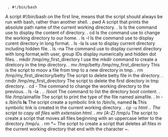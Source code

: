      . #!/bin/bash
 A script  #!/bin/bash on the first line,  means that the script should always be run with bash, rather than another shell.
     . pwd
 A script that prints the absolute path name of the current working directory.
    . ls
Is the command use to display the content of directory.
    . cd
Is the command use to change the working directory to our home.
    . ls -l
Is the command use to display curent directory in long format.
    . ls -la
Is use to display current directory including hidden file.
    . ls -na
The command use to display current directory with long format,with user, group IDs display numerically and hidden dot files.
    . mkdir /tmp/my_first_directory 
I use the mkdir command to create a diretcory in the tmp directory.
    . mv /tmp/betty /tmp/my_first_directory
This is the script to moov a file from tmp to a new directory in tmp.
    . rm /tmp/my_first_directory/betty
The script to delete betty file in the directory.
    . rmdir /tmp/my_first_directory
The script to delete the first directory in tmp directory.
    . cd -
The command to change the working directory to the previous.
    . ls -la . .. /boot
The command to list the directory boot content.
    . file /tmp/aimafile
The script to print the type of the file named aimafile.
    . ln -s /bin/ls __ls__
The script create a symbolic link to /bin/ls, named __ls__.This symbolic link is created in the current working directory.
    . cp -u *html ..
The script to copy all files with extension html.
    . mv [A-Z]* /tmp/u
The script to create a script that moves all files beginning with an uppercase letter to the directory /tmp/u.
    . rm *~
The script to create a script that deletes all files in the current working directory that end with the character ~.
